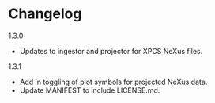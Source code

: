# Changelog

1.3.0

* Updates to ingestor and projector for XPCS NeXus files.

1.3.1

* Add in toggling of plot symbols for projected NeXus data.
* Update MANIFEST to include LICENSE.md.
